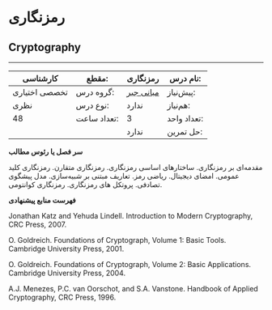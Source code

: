# رمزنگاری
## Cryptography
_______________________________________________________________________________
| کارشناسی      | مقطع:       | رمزنگاری                                          | نام درس:    |
| ------------- | ----------- | ------------------------------------------------- | ----------- |
| تخصصی اختیاری | گروه درس:   | [مبانی جبر](../elective/Foundation-of-Algebra.md) | پیش‌نیاز:   |
| نظری          | نوع درس:    | ندارد                                             | هم‌نیاز:    |
| 48            | تعداد ساعت: | 3                                                 | تعداد واحد: |
|               |             |  ندارد                                            | حل تمرین:   |

**سر فصل یا رئوس مطالب**

مقدمه‌ای بر رمزنگاری. ساختارهای اساسی رمزنگاری. رمزنگاری متقارن. رمزنگاری کلید عمومی. امضای دیجیتال. ریاضی رمز. تعاریف مبتنی بر شبیه‌سازی. مدل پیشگوی تصادفی. پروتکل های رمزنگاری. رمزنگاری کوانتومی.

**فهرست منابع پیشنهادی**

Jonathan Katz and Yehuda Lindell. Introduction to Modern Cryptography, CRC Press, 2007.

O. Goldreich. Foundations of Cryptograph, Volume 1: Basic Tools. Cambridge University Press, 2001.

O. Goldreich. Foundations of Cryptograph, Volume 2: Basic Applications. Cambridge University Press, 2004.

A.J. Menezes, P.C. van Oorschot, and S.A. Vanstone. Handbook of Applied Cryptography, CRC Press, 1996.
